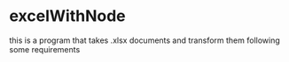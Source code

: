 # excelWithNode
this is a program that takes .xlsx documents and transform them following some requirements
